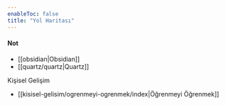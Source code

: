 ```yaml
---
enableToc: false
title: "Yol Haritası"
---
```


#### Not
- [[obsidian|Obsidian]]
- [[quartz/quartz|Quartz]]

Kişisel Gelişim
- [[kisisel-gelisim/ogrenmeyi-ogrenmek/index|Öğrenmeyi Öğrenmek]]